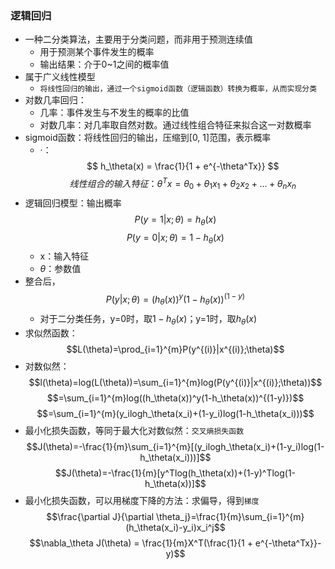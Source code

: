 ### 逻辑回归
- 一种二分类算法，主要用于分类问题，而非用于预测连续值
  - 用于预测某个事件发生的概率
  - 输出结果：介于0~1之间的概率值
- 属于广义线性模型
  - `将线性回归的输出，通过一个sigmoid函数（逻辑函数）转换为概率，从而实现分类`
- 对数几率回归：
  - 几率：事件发生与不发生的概率的比值
  - 对数几率：对几率取自然对数。通过线性组合特征来拟合这一对数概率
- sigmoid函数：将线性回归的输出，压缩到[0, 1]范围，表示概率
  - ·：$$
h_\theta(x) = \frac{1}{1 + e^{-\theta^Tx}}
$$ $$线性组合的输入特征：\theta^Tx=\theta_0+\theta_1x_1+\theta_2x_2+...+\theta_nx_n$$
- 逻辑回归模型：输出概率$$P(y=1|x;\theta)=h_\theta(x)$$ $$P(y=0|x;\theta)=1-h_\theta(x)$$
  - x：输入特征
  - $\theta$：参数值
- 整合后，$$P(y|x;\theta)=(h_\theta(x))^y(1-h_\theta(x))^{(1-y)}$$
  - 对于二分类任务，y=0时，取$1-h_\theta(x)$；y=1时，取$h_\theta(x)$
- 求似然函数：$$L(\theta)=\prod_{i=1}^{m}P(y^{(i)}|x^{(i)};\theta)$$
- 对数似然：$$l(\theta)=log(L(\theta))=\sum_{i=1}^{m}log(P(y^{(i)}|x^{(i)};\theta))$$ $$=\sum_{i=1}^{m}log((h_\theta(x))^y(1-h_\theta(x))^{(1-y)})$$ $$=\sum_{i=1}^{m}(y_ilogh_\theta(x_i)+(1-y_i)log(1-h_\theta(x_i)))$$
- 最小化损失函数，等同于最大化对数似然：`交叉熵损失函数` $$J(\theta)=-\frac{1}{m}\sum_{i=1}^{m}[(y_ilogh_\theta(x_i)+(1-y_i)log(1-h_\theta(x_i)))]$$ $$J(\theta)=-\frac{1}{m}[y^Tlog(h_\theta(x))+(1-y)^Tlog(1-h_\theta(x))]$$
- 最小化损失函数，可以用梯度下降的方法：求偏导，得到`梯度` $$\frac{\partial J}{\partial \theta_j}=\frac{1}{m}\sum_{i=1}^{m}(h_\theta(x_i)-y_i)x_i^j$$ $$\nabla_\theta J(\theta) = \frac{1}{m}X^T(\frac{1}{1 + e^{-\theta^Tx}}-y)$$